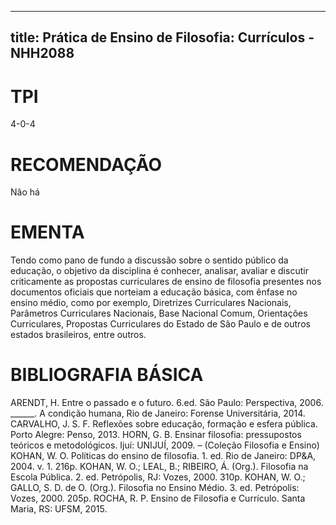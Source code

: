 
---
title: Prática de Ensino de Filosofia: Currículos - NHH2088 
---

# TPI

4-0-4

# RECOMENDAÇÃO

Não há

# EMENTA

Tendo como pano de fundo a discussão sobre o sentido público da educação, o objetivo da disciplina é conhecer, analisar, avaliar e discutir criticamente as propostas curriculares de ensino de filosofia presentes nos documentos oficiais que norteiam a educação básica, com ênfase no ensino médio, como por exemplo, Diretrizes Curriculares Nacionais, Parâmetros Curriculares Nacionais, Base Nacional Comum, Orientações Curriculares, Propostas Curriculares do Estado de São Paulo e de outros estados brasileiros, entre outros.

# BIBLIOGRAFIA BÁSICA

ARENDT, H. Entre o passado e o futuro. 6.ed. São Paulo: Perspectiva, 2006.
______. A condição humana, Rio de Janeiro: Forense Universitária, 2014.
CARVALHO, J. S. F. Reflexões sobre educação, formação e esfera pública. Porto Alegre: Penso, 2013.
HORN, G. B. Ensinar filosofia: pressupostos teóricos e metodológicos. Ijuí: UNIJUÍ, 2009. – (Coleção Filosofia e Ensino)
KOHAN, W. O. Políticas do ensino de filosofia. 1. ed. Rio de Janeiro: DP&A, 2004. v. 1. 216p.
KOHAN, W. O.; LEAL, B.; RIBEIRO, Á. (Org.). Filosofia na Escola Pública. 2. ed. Petrópolis, RJ: Vozes, 2000. 310p.
KOHAN, W. O.; GALLO, S. D. de O. (Org.). Filosofia no Ensino Médio. 3. ed. Petrópolis: Vozes, 2000. 205p.
ROCHA, R. P. Ensino de Filosofia e Currículo. Santa Maria, RS: UFSM, 2015.
        